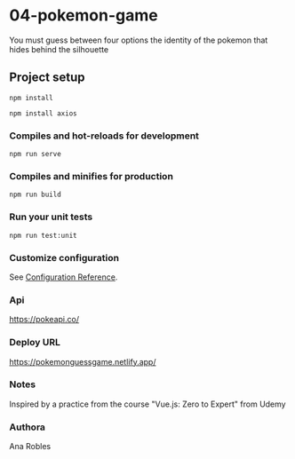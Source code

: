 # 04-pokemon-game

You must guess between four options the identity of the pokemon that hides behind the silhouette

## Project setup
```
npm install

npm install axios
```

### Compiles and hot-reloads for development
```
npm run serve
```

### Compiles and minifies for production
```
npm run build
```

### Run your unit tests
```
npm run test:unit
```

### Customize configuration
See [Configuration Reference](https://cli.vuejs.org/config/).

### Api
https://pokeapi.co/


### Deploy URL
https://pokemonguessgame.netlify.app/


### Notes
Inspired by a practice from the course "Vue.js: Zero to Expert" from Udemy


### Authora
Ana Robles